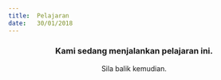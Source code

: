 ```yaml
---
title:  Pelajaran
date:   30/01/2018
---
```


### <center>Kami sedang menjalankan pelajaran ini.</center>
<center>Sila balik kemudian.</center>